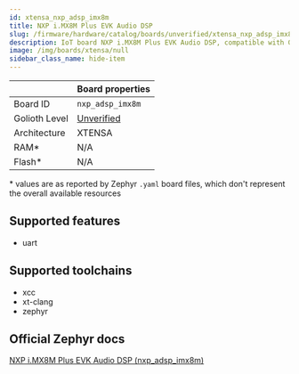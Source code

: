 ```yaml
---
id: xtensa_nxp_adsp_imx8m
title: NXP i.MX8M Plus EVK Audio DSP
slug: /firmware/hardware/catalog/boards/unverified/xtensa_nxp_adsp_imx8m
description: IoT board NXP i.MX8M Plus EVK Audio DSP, compatible with Golioth at unverified level.
image: /img/boards/xtensa/null
sidebar_class_name: hide-item
---
```


[//]: # (This is an auto-generated file, do not edit! Changes to it will be lost upon re-generation)



|                | Board properties     |
| -------------  | -------------------- |
| Board ID       | `nxp_adsp_imx8m` |
| Golioth Level  | [Unverified](/firmware/hardware#unverified-boards) |
| Architecture   | XTENSA |
| RAM*           | N/A |
| Flash*         | N/A |

\* values are as reported by Zephyr `.yaml` board files, which don't represent the overall available resources



## Supported features

* uart

## Supported toolchains

* xcc
* xt-clang
* zephyr

## Official Zephyr docs

[NXP i.MX8M Plus EVK Audio DSP (nxp_adsp_imx8m)](https://docs.zephyrproject.org/latest/boards/xtensa/nxp_adsp_imx8m/doc/index.html)
